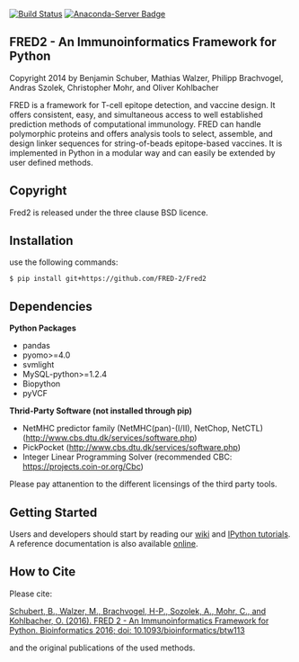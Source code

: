 [![Build Status](https://travis-ci.org/FRED-2/Fred2.svg)](https://travis-ci.org/FRED-2/Fred2) [![Anaconda-Server Badge](https://anaconda.org/bioconda/fred2/badges/installer/conda.svg)](https://conda.anaconda.org/bioconda)

FRED2 - An Immunoinformatics Framework for Python
-------------------------------------------------
Copyright 2014 by Benjamin Schuber,  Mathias Walzer, Philipp Brachvogel, Andras Szolek, Christopher Mohr, and Oliver Kohlbacher


FRED is a framework for T-cell epitope detection, and vaccine design. It  offers consistent, easy, and simultaneous access to well established prediction methods of computational immunology. FRED can handle polymorphic proteins and offers analysis tools to select, assemble, and design linker sequences for string-of-beads epitope-based vaccines. It is implemented in Python in a modular way and can easily be extended by user defined methods.


Copyright
----------
Fred2 is released under the three clause BSD licence.

Installation
------------

use the following commands:

    $ pip install git+https://github.com/FRED-2/Fred2
    
Dependencies
------------

**Python Packages**
- pandas 
- pyomo>=4.0 
- svmlight 
- MySQL-python>=1.2.4 
- Biopython 
- pyVCF
    
**Thrid-Party Software (not installed through pip)**
   - NetMHC predictor family (NetMHC(pan)-(I/II), NetChop, NetCTL) (http://www.cbs.dtu.dk/services/software.php)
   - PickPocket (http://www.cbs.dtu.dk/services/software.php)
   - Integer Linear Programming Solver (recommended CBC: https://projects.coin-or.org/Cbc)
   
Please pay attanention to the different licensings of the third party tools.

Getting Started
---------------

Users and developers should start by reading our [wiki](https://github.com/FRED-2/Fred2/wiki) and [IPython tutorials](https://github.com/FRED-2/Fred2/tree/master/Fred2/tutorials).
A reference documentation is also available [online](http://fred2.readthedocs.org/en/latest/).

How to Cite
-----------
Please cite:

[Schubert, B., Walzer, M., Brachvogel, H-P., Sozolek, A., Mohr, C., and Kohlbacher, O. (2016). FRED 2 - An Immunoinformatics Framework for Python. Bioinformatics 2016; doi: 10.1093/bioinformatics/btw113](http://bioinformatics.oxfordjournals.org/content/early/2016/02/26/bioinformatics.btw113.short?rss=1)

and the original publications of the used methods.
